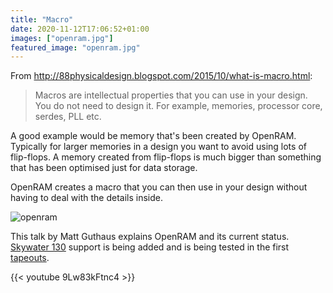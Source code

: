 ```yaml
---
title: "Macro"
date: 2020-11-12T17:06:52+01:00
images: ["openram.jpg"]
featured_image: "openram.jpg"
---
```


From http://88physicaldesign.blogspot.com/2015/10/what-is-macro.html:

> Macros are intellectual properties that you can use in your design. You do not need to design it.
For example, memories, processor core, serdes, PLL etc. 

A good example would be memory that's been created by OpenRAM. Typically for larger memories in a design you
want to avoid using lots of flip-flops. A memory created from flip-flops is much bigger than something that has
been optimised just for data storage.

OpenRAM creates a macro that you can then use in your design without having to deal with the details inside.

![openram](/openram.jpg)

This talk by Matt Guthaus explains OpenRAM and its current status. [Skywater 130](/terminology/pdk) support is being added
and is being tested in the first [tapeouts](/terminology/tapeout).

{{< youtube 9Lw83kFtnc4 >}}
